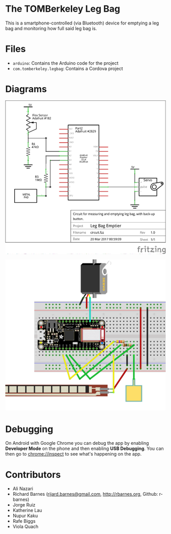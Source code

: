 The TOMBerkeley Leg Bag
=======================

This is a smartphone-controlled (via Bluetooth) device for emptying a leg bag
and monitoring how full said leg bag is.



Files
=====

 * `arduino`:                Contains the Arduino code for the project
 * `com.tomberkeley.legbag`: Contains a Cordova project



Diagrams
========

![Leg Bag Emptier circuit diagram](imgs/schematic.png)

![Leg Bag Emptier breadboard diagram](imgs/breadboard.png)



Debugging
============

On Android with Google Chrome you can debug the app by enabling **Developer
Mode** on the phone and then enabling **USB Debugging**. You can then go to
[chrome://inspect](chrome://inspect) to see what's happening on the app.



Contributors
============
 * Ali Nazari
 * Richard Barnes (rijard.barnes@gmail.com, http://rbarnes.org, Github: r-barnes)
 * Jorge Ruiz
 * Katherine Lau
 * Nupur Kaku
 * Rafe Biggs
 * Viola Quach